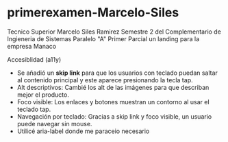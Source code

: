 # primerexamen-Marcelo-Siles
Tecnico Superior Marcelo Siles Ramirez
Semestre 2 del Complementario de Ingieneria de Sistemas Paralelo "A"
Primer Parcial un landing para la empresa Manaco

Accesiblidad (a11y)
- Se añadió un **skip link** para que los usuarios con teclado puedan saltar al contenido principal y este aparece presionando la tecla tap.
- Alt descriptivos: Cambié los alt de las imágenes para que describan mejor el producto.
- Foco visible: Los enlaces y botones muestran un contorno al usar el teclado tap.
- Navegación por teclado: Gracias a skip link y foco visible, un usuario puede navegar sin mouse.
- Utilicé aria-label donde me paraceio necesario
